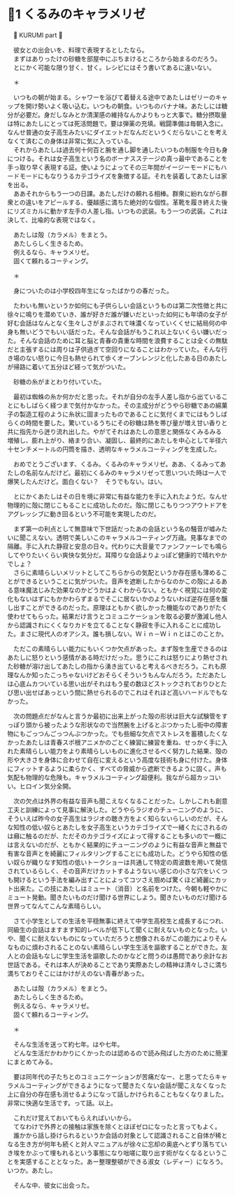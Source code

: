 ﻿# 🍬1 くるみのキャラメリゼ

　🍬 KURUMI part 🍬

　彼女との出会いを、料理で表現するとしたなら。  
　まずはありったけの砂糖を部屋中にぶちまけるところから始まるのだろう。  
　とにかく可能な限り甘く、甘く。レシピにはそう書いてあるに違いない。

　＊

　いつもの朝が始まる。シャワーを浴びて着替える途中であたしはゼリーのキャップを開け勢いよく吸い込む。いつもの朝食。いつものバナナ味。あたしには糖分が必要だ。身だしなみとか清潔感の維持なんかよりもっと大事で。糖分摂取量は特にあたしにとっては死活問題で。要は弾薬の充填。戦闘準備は毎朝入念に。なんせ普通の女子高生みたいにダイエットだなんだというくだらないことを考えなくて済むこの身体は非常に気に入っている。  
　それからあたしは過去何十何百と腕を通し脚を通したいつもの制服を今日も身につける。それは女子高生という名のボーナスステージの真っ最中であることを手っ取り早く表現する証。使いようによってその三年間がイージーモードにもハードモードにもなりうるカテゴライズを象徴する証。それを装着してあたしは家を出る。  
　ああそれからもう一つの日課。あたしだけの頼れる相棒。群衆に紛れながら群衆との違いをアピールする、優越感に満ちた絶対的な個性。革靴を履き終えた後にリズミカルに動かす左手の人差し指。いつもの武装。もう一つの武装。これは決して、比喩的な表現ではなく。

　あたしは殻（カラメル）をまとう。  
　あたしらしく生きるため。  
　例えるなら、キャラメリゼ。  
　固くて頼れるコーティング。

　＊

　身についたのは小学校四年生になったばかりの春だった。

　たわいも無いというか如何にも子供らしい会話というものは第二次性徴と共に徐々に鳴りを潜めていき、誰が好きだ誰が嫌いだといった如何にも年頃の女子が好む会話はなんとなく生々しさがまぶされて味濃くなっていくくせに結局何の中身も無いどうでもいい話だった。そんな会話がもうこれ以上ないくらい嫌いだった。そんな会話のために耳と脳と青春の貴重な時間を浪費することは全くの無駄だと主張するには周りは子供過ぎて空回りになることはわかっていた。そんな行き場のない怒りに今日も熱せられて歩くオーブンレンジと化したある日のあたしが帰路に着いて五分ほど経って気がついた。

　砂糖の糸がまとわり付いていた。

　最初は蜘蛛の糸か何かだと思った。それが自分の左手人差し指から出ていることにもしばらく経つまで気付かなかった。その主成分がどうやら砂糖であの綿菓子の製造工程のように糸状に固まったものであることに気付くまでにはもうしばらくの時間を要した。驚いているうちにその砂糖は熱を帯び量が増え甘い香りと共に指先から迸り流れ出した。やがてそれはあたしの意思と関係なくみるみる増殖し、膨れ上がり、絡まり合い、凝固し、最終的にあたしを中心として半径六十センチメートルの円筒を描き、透明なキャラメルコーティングを生成した。

　おめでとうございます、くるみ。くるみのキャラメリゼ。ああ、くるみってあたしの名前なんだけど。最初にくるみのキャラメリゼって思いついた時は一人で爆笑したんだけど。面白くない？　そうでもない。はい。

　とにかくあたしはその日を境に非常に有益な能力を手に入れたようだ。なんせ物理的に殻に閉じこもることに成功したのだ。殻に閉じこもりつつアウトドアをアグレッシブに動き回るという不可能を実現したのだ。

　まず第一の利点として無意味で下世話だったあの会話という名の騒音が嘘みたいに聞こえない。透明で美しいこのキャラメルコーティング万歳。見事なまでの隔離。手に入れた静寂と安息の日々。代わりに大音量でファンファーレでも鳴らしてやりたいくらい爽快な気分だ。耳障りな会話よりよっぽど健康的で晴れやかでしょ？  
　さらに素晴らしいメリットとしてこちらからの気配というか存在感も薄めることができるということに気がついた。音声を遮断したからなのかこの殻によるある意味魔法じみた効果なのかどうかはよくわからない。ともかく視覚には何の変化もないはずにもかかわらずまるでそこに居ないかのようないわば逆存在感を醸し出すことができるのだった。原理はともかく欲しかった機能なのでありがたく使わせてもらった。結果だけ言うとコミュニケーションを取る必要が激減し他人から認識されにくくなりカドを立てることなく静寂を手に入れることに成功した。まさに現代人のオアシス。誰も損しない。Ｗｉｎ－Ｗｉｎとはこのことか。

　ただこの素晴らしい能力にもいくつか欠点があった。まず殻を生産できるのはあたしに怒りという感情がある時だけだった。思うにこれは怒りにより熱せされた砂糖が溶け出してあたしの指から湧き出ていると考えるべきだろう。これも原理なんか知ったこっちゃないけどおそらくそういうもんなんだろう。ただあたしは心底ムカついている思い出がそれはもう星の数ほどストックされておりひとたび思い出せばあっという間に熱せられるのでこれはそれほど高いハードルでもなかった。

　次の問題点だがなんと言うか最初に出来上がった殻の形状は巨大な試験管をすっぽり頭から被ったような形状なので当然腕を上げるとぶつかったし街中の障害物にもごっつんごっつんぶつかった。でも些細な欠点でストレスを蓄積したくなかったあたしは青春スポ根アニメかのごとく練習に練習を重ね、せっかく手に入れた素晴らしい能力をより素晴らしいものに進化させるべく努力した結果、殻の形や大きさを身体に合わせて自在に変えるという高度な技術も身に付けた。身体にフィットするように柔らかく、すべての脅威から遮断できるように固く。声も気配も物理的な危険も。キャラメルコーティング超便利。我ながら超カッコいい。ヒロイン気分全開。

　次の欠点は外界の有益な音声も聞こえなくなることだった。しかしこれも創意工夫と訓練によって見事に解決した。どうやらラジオのチューニングのように、そういえば昨今の女子高生はラジオの聴き方をよく知らないらしいのだが、そんな知性の低い奴らとあたしを女子高生というカテゴライズで一緒くたにされるのは癪に触るのだが、ただそのカテゴライズによって得することも多いので一概には言えないのだが、ともかく結果的にチューニングのように有益な音声と無益で有害な音声とを綺麗にフィルタリングすることにも成功した。どうやら知性の低い奴らが織りなす知性の低いトークショーは共通して特定の周波数を用いて発信されているらしく、その音声だけカットするようないい感じの小さな穴をいくつも開けるという手法を編み出すことによってコツさえ掴めば驚くほど綺麗にカット出来た。この技にあたしはミュート（消音）と名前をつけた。今朝も軽やかにミュート発動。聞きたいものだけ聞ける世界にしよう。聞きたいものだけ聞ける世界ってなんてこんな素晴らしい。

　さて小学生としての生活を平穏無事に終えて中学生高校生と成長するにつれ、同級生の会話はますます知的レベルが低下して聞くに耐えないものとなった。いや、聞くに耐えないものになっていただろうと想像されるがこの能力によりそんなものに煩わされることのない素晴らしい学生生活を謳歌することができた。友人との会話もなしに学生生活を謳歌したのかなどと問うのは愚問であり余計なお世話である。それは本人が決めることであり実際あたしの精神は清々しさに満ち満ちておりそこにはかけがえのない青春があった。

　あたしは殻（カラメル）をまとう。  
　あたしらしく生きるため。  
　例えるなら、キャラメリゼ。  
　固くて頼れるコーティング。

　＊

　そんな生活を送って約七年。はや七年。  
　どんな生活だかわかりにくかったのは認めるので読み飛ばした方のために簡潔にまとめてみる。

　要は同年代の子たちとのコミュニケーションが苦痛だなー、と思ってたらキャラメルコーティングができるようになって聞きたくない会話が聞こえなくなった上に自分の存在感も消せるようになって話しかけられることもなくなりました。非常に快適な生活です。って話。以上。

　これだけ覚えておいてもらえればいいから。  
　てなわけで外界との接触は家族を除くとほぼゼロになったと言ってもよく。  
　誰かから話し掛けられるというか会話の対象として認識されること自体が稀となる生き方が何年も続くと対人マニュアルが徐々に忘却の奥底へとずり落ちていき埃をかぶって埋もれるという事態になり咄嗟に取り出す術がなくなるということを実感することとなった。あー整理整頓ができる淑女（レディー）になろう。いつか。あたし。

　そんな中、彼女に出会った。
